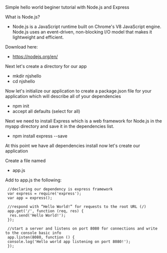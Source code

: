 Simple hello world beginer tutorial with Node.js and Express

What is Node.js?
- Node.js is a JavaScript runtime built on Chrome's V8 JavaScript engine. Node.js uses an event-driven, non-blocking I/O model that makes it lightweight and efficient. 

Download here:
- https://nodejs.org/en/

Next let's create a directory for our app
- mkdir njshello
- cd njshello

Now let's initialize our application to create a package.json file for your application which will describe all of your dependencies
- npm init
- accept all defaults (select <Enter> for all)

Next we need to install Express which is a web framework for Node.js in the myapp directory and save it in the dependencies list.
- npm install express --save

At this point we have all dependencies install now let's create our application

Create a file named
- app.js

Add to app.js the following:
~~~~
 //declaring our dependency is express framework
 var express = require('express');
 var app = express();

 //respond with “Hello World!” for requests to the root URL (/)
 app.get('/', function (req, res) {
  res.send('Hello World!');
 });

 //start a server and listens on port 8080 for connections and write to the console basic info
 app.listen(8080, function () {
 console.log('Hello world app listening on port 8080!');
 });
~~~~








